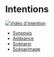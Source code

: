 # Intentions

[![Vidéo d'intention](../../Assets/Images/synopsis/miniature-intention.png)](https://youtu.be/rhUf4A05L-w)


 <!-- start-replace-subnav -->  
* [Synopsis](/20_intention/10_synopsis/)
* [Ambiance](/20_intention/20_ambiance/)
* [Scénario](/20_intention/30_scenario/)
* [Scénarimage](/20_intention/40_scenarimage/)
 <!-- end-replace-subnav -->  


